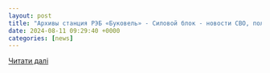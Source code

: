 ```yaml
---
layout: post
title: "Архивы станция РЭБ «Буковель» - Силовой блок - новости СВО, политика"
date: 2024-08-11 09:29:40 +0000
categories: [news]
---
```


[Читати далі](https://www.sila-rf.ru/tag/stantsiya-reb-bukovel/)
